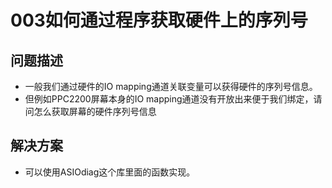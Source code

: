 # 003如何通过程序获取硬件上的序列号

## 问题描述
- 一般我们通过硬件的IO mapping通道关联变量可以获得硬件的序列号信息。
- 但例如PPC2200屏幕本身的IO mapping通道没有开放出来便于我们绑定，请问怎么获取屏幕的硬件序列号信息

## 解决方案
- 可以使用ASIOdiag这个库里面的函数实现。